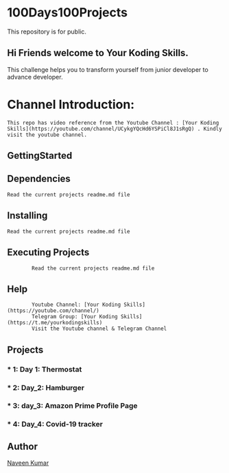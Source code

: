 # 100Days100Projects

This repository is for public.

## Hi Friends welcome to **Your Koding Skills**.

This challenge helps you to transform yourself from junior developer to advance developer.

# Channel Introduction:


    This repo has video reference from the Youtube Channel : [Your Koding Skills](https://youtube.com/channel/UCykgYQcHd6YSPiCl8J1sRgQ) . Kindly visit the youtube channel.


## GettingStarted
## Dependencies
```
Read the current projects readme.md file
```
## Installing
```
Read the current projects readme.md file
```

## Executing Projects
```
        Read the current projects readme.md file
```
## Help
```
        Youtube Channel: [Your Koding Skills](https://youtube.com/channel/)
        Telegram Group: [Your Koding Skills](https://t.me/yourkodingskills)
        Visit the Youtube channel & Telegram Channel
```
## Projects
### * 1: Day 1: Thermostat
### * 2: Day_2: Hamburger
### * 3: day_3: Amazon Prime Profile Page
### * 4: Day_4: Covid-19 tracker


## Author
[Naveen Kumar](https://www.linkedin.com/in/naveen-kumar-k-g-27360566/)

